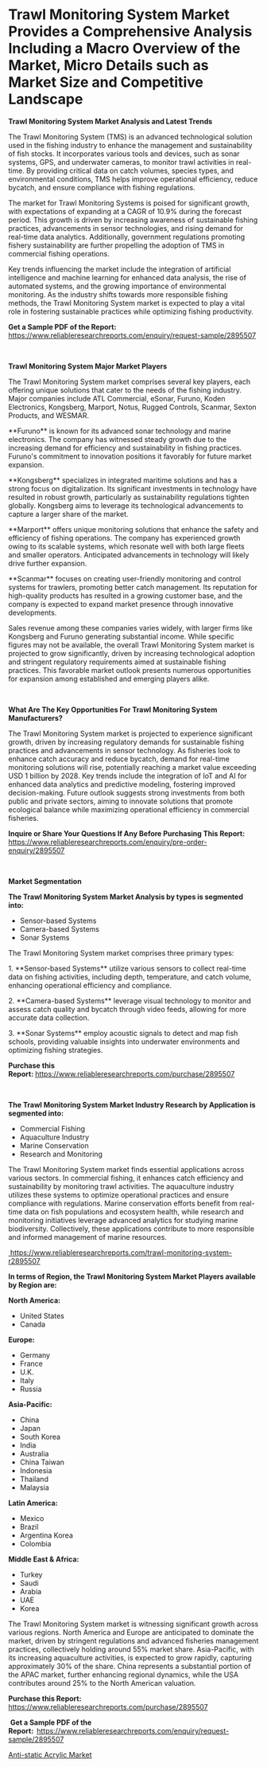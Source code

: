 <p><h1>Trawl Monitoring System Market Provides a Comprehensive Analysis Including a Macro Overview of the Market, Micro Details such as Market Size and Competitive Landscape</h1></p><p><strong>Trawl Monitoring System Market Analysis and Latest Trends</strong></p>
<p><p>The Trawl Monitoring System (TMS) is an advanced technological solution used in the fishing industry to enhance the management and sustainability of fish stocks. It incorporates various tools and devices, such as sonar systems, GPS, and underwater cameras, to monitor trawl activities in real-time. By providing critical data on catch volumes, species types, and environmental conditions, TMS helps improve operational efficiency, reduce bycatch, and ensure compliance with fishing regulations.</p><p>The market for Trawl Monitoring Systems is poised for significant growth, with expectations of expanding at a CAGR of 10.9% during the forecast period. This growth is driven by increasing awareness of sustainable fishing practices, advancements in sensor technologies, and rising demand for real-time data analytics. Additionally, government regulations promoting fishery sustainability are further propelling the adoption of TMS in commercial fishing operations.</p><p>Key trends influencing the market include the integration of artificial intelligence and machine learning for enhanced data analysis, the rise of automated systems, and the growing importance of environmental monitoring. As the industry shifts towards more responsible fishing methods, the Trawl Monitoring System market is expected to play a vital role in fostering sustainable practices while optimizing fishing productivity.</p></p>
<p><strong>Get a Sample PDF of the Report:&nbsp;</strong> <a href="https://www.reliableresearchreports.com/enquiry/request-sample/2895507?utm_campaign=2957&utm_medium=2&utm_source=Github&utm_content=ia&utm_term=15032025&utm_id=trawl-monitoring-system">https://www.reliableresearchreports.com/enquiry/request-sample/2895507</a></p>
<p>&nbsp;</p>
<p><strong>Trawl Monitoring System Major Market Players</strong></p>
<p><p>The Trawl Monitoring System market comprises several key players, each offering unique solutions that cater to the needs of the fishing industry. Major companies include ATL Commercial, eSonar, Furuno, Koden Electronics, Kongsberg, Marport, Notus, Rugged Controls, Scanmar, Sexton Products, and WESMAR.</p><p>**Furuno** is known for its advanced sonar technology and marine electronics. The company has witnessed steady growth due to the increasing demand for efficiency and sustainability in fishing practices. Furuno's commitment to innovation positions it favorably for future market expansion.</p><p>**Kongsberg** specializes in integrated maritime solutions and has a strong focus on digitalization. Its significant investments in technology have resulted in robust growth, particularly as sustainability regulations tighten globally. Kongsberg aims to leverage its technological advancements to capture a larger share of the market.</p><p>**Marport** offers unique monitoring solutions that enhance the safety and efficiency of fishing operations. The company has experienced growth owing to its scalable systems, which resonate well with both large fleets and smaller operators. Anticipated advancements in technology will likely drive further expansion.</p><p>**Scanmar** focuses on creating user-friendly monitoring and control systems for trawlers, promoting better catch management. Its reputation for high-quality products has resulted in a growing customer base, and the company is expected to expand market presence through innovative developments.</p><p>Sales revenue among these companies varies widely, with larger firms like Kongsberg and Furuno generating substantial income. While specific figures may not be available, the overall Trawl Monitoring System market is projected to grow significantly, driven by increasing technological adoption and stringent regulatory requirements aimed at sustainable fishing practices. This favorable market outlook presents numerous opportunities for expansion among established and emerging players alike.</p></p>
<p>&nbsp;</p>
<p><strong>What Are The Key Opportunities For Trawl Monitoring System Manufacturers?</strong></p>
<p><p>The Trawl Monitoring System market is projected to experience significant growth, driven by increasing regulatory demands for sustainable fishing practices and advancements in sensor technology. As fisheries look to enhance catch accuracy and reduce bycatch, demand for real-time monitoring solutions will rise, potentially reaching a market value exceeding USD 1 billion by 2028. Key trends include the integration of IoT and AI for enhanced data analytics and predictive modeling, fostering improved decision-making. Future outlook suggests strong investments from both public and private sectors, aiming to innovate solutions that promote ecological balance while maximizing operational efficiency in commercial fisheries.</p></p>
<p><strong>Inquire or Share Your Questions If Any Before Purchasing This Report:</strong> <a href="https://www.reliableresearchreports.com/enquiry/pre-order-enquiry/2895507?utm_campaign=2957&utm_medium=2&utm_source=Github&utm_content=ia&utm_term=15032025&utm_id=trawl-monitoring-system">https://www.reliableresearchreports.com/enquiry/pre-order-enquiry/2895507</a></p>
<p>&nbsp;</p>
<p><strong>Market Segmentation</strong></p>
<p><strong>The Trawl Monitoring System Market Analysis by types is segmented into:</strong></p>
<p><ul><li>Sensor-based Systems</li><li>Camera-based Systems</li><li>Sonar Systems</li></ul></p>
<p><p>The Trawl Monitoring System market comprises three primary types: </p><p>1. **Sensor-based Systems** utilize various sensors to collect real-time data on fishing activities, including depth, temperature, and catch volume, enhancing operational efficiency and compliance. </p><p>2. **Camera-based Systems** leverage visual technology to monitor and assess catch quality and bycatch through video feeds, allowing for more accurate data collection. </p><p>3. **Sonar Systems** employ acoustic signals to detect and map fish schools, providing valuable insights into underwater environments and optimizing fishing strategies.</p></p>
<p><strong>Purchase this Report:&nbsp;</strong><a href="https://www.reliableresearchreports.com/purchase/2895507?utm_campaign=2957&utm_medium=2&utm_source=Github&utm_content=ia&utm_term=15032025&utm_id=trawl-monitoring-system">https://www.reliableresearchreports.com/purchase/2895507</a></p>
<p>&nbsp;</p>
<p><strong>The Trawl Monitoring System Market Industry Research by Application is segmented into:</strong></p>
<p><ul><li>Commercial Fishing</li><li>Aquaculture Industry</li><li>Marine Conservation</li><li>Research and Monitoring</li></ul></p>
<p><p>The Trawl Monitoring System market finds essential applications across various sectors. In commercial fishing, it enhances catch efficiency and sustainability by monitoring trawl activities. The aquaculture industry utilizes these systems to optimize operational practices and ensure compliance with regulations. Marine conservation efforts benefit from real-time data on fish populations and ecosystem health, while research and monitoring initiatives leverage advanced analytics for studying marine biodiversity. Collectively, these applications contribute to more responsible and informed management of marine resources.</p></p>
<p><a href="https://www.reliableresearchreports.com/trawl-monitoring-system-r2895507?utm_campaign=2957&utm_medium=2&utm_source=Github&utm_content=ia&utm_term=15032025&utm_id=trawl-monitoring-system">&nbsp;https://www.reliableresearchreports.com/trawl-monitoring-system-r2895507</a></p>
<p><strong>In terms of Region, the Trawl Monitoring System Market Players available by Region are:</strong></p>
<p>
    <p> <strong> North America: </strong>
        <ul>
            <li>United States</li>
            <li>Canada</li>
        </ul>
        </p> 
    <p> <strong> Europe: </strong>
        <ul>
            <li>Germany</li>
            <li>France</li>
            <li>U.K.</li>
            <li>Italy</li>
            <li>Russia</li>
        </ul>
        </p> 
    <p> <strong> Asia-Pacific: </strong>
        <ul>
            <li>China</li>
            <li>Japan</li>
            <li>South Korea</li>
            <li>India</li>
            <li>Australia</li>
            <li>China Taiwan</li>
            <li>Indonesia</li>
            <li>Thailand</li>
            <li>Malaysia</li>
        </ul>
        </p> 
    <p> <strong> Latin America: </strong>
        <ul>
            <li>Mexico</li>
            <li>Brazil</li>
            <li>Argentina Korea</li>
            <li>Colombia</li>
        </ul>
        </p> 
    <p> <strong> Middle East & Africa: </strong>
        <ul>
            <li>Turkey</li>
            <li>Saudi</li>
            <li>Arabia</li>
            <li>UAE</li>
            <li>Korea</li>
        </ul>
    </p>
    </p>
<p><p>The Trawl Monitoring System market is witnessing significant growth across various regions. North America and Europe are anticipated to dominate the market, driven by stringent regulations and advanced fisheries management practices, collectively holding around 55% market share. Asia-Pacific, with its increasing aquaculture activities, is expected to grow rapidly, capturing approximately 30% of the share. China represents a substantial portion of the APAC market, further enhancing regional dynamics, while the USA contributes around 25% to the North American valuation.</p></p>
<p><strong>Purchase this Report: </strong><a href="https://www.reliableresearchreports.com/purchase/2895507?utm_campaign=2957&utm_medium=2&utm_source=Github&utm_content=ia&utm_term=15032025&utm_id=trawl-monitoring-system">https://www.reliableresearchreports.com/purchase/2895507</a></p>
<p>&nbsp;<strong>Get a Sample PDF of the Report:&nbsp;&nbsp;</strong><a href="https://www.reliableresearchreports.com/enquiry/request-sample/2895507?utm_campaign=2957&utm_medium=2&utm_source=Github&utm_content=ia&utm_term=15032025&utm_id=trawl-monitoring-system">https://www.reliableresearchreports.com/enquiry/request-sample/2895507</a></p>
<p><strong></strong></p>
<p><p><a href="https://github.com/abantolemox08/Market-Research-Report-List-1/blob/main/anti-static-acrylic-market.md?utm_campaign=2957&utm_medium=2&utm_source=Github&utm_content=ia&utm_term=15032025&utm_id=trawl-monitoring-system">Anti-static Acrylic Market</a></p></p>